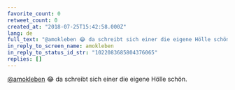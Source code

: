 ```yaml
---
favorite_count: 0
retweet_count: 0
created_at: "2018-07-25T15:42:58.000Z"
lang: de
full_text: "@amokleben 😂 da schreibt sich einer die eigene Hölle schön."
in_reply_to_screen_name: amokleben
in_reply_to_status_id_str: "1022083685804376065"
replies: []
---
```


[@amokleben](https://twitter.com/amokleben) 😂 da schreibt sich einer die eigene
Hölle schön.
